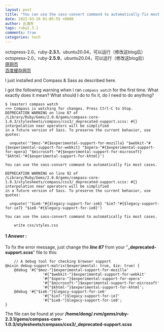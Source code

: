```yaml
---
layout: post
title: "You can use the sass-convert command to automatically fix most cases---Ruby 2.3.1"
date: 2022-03-26 01:05:55 +0800
author: 丘海东 
tags: ruby2.3.1
comments: true
categories: tech
---
```

octopress-2.0，ruby-**2.3.1**，ubuntu20.04，可以运行（修改这blog后）  
octopress-2.0，ruby-**2.5.9**，ubuntu20.04，可以运行（修改这blog后）  
[原网页](https://stackoverflow.com/questions/35949660/compass-sass-deprecation-warning)  
[百度缓存网页](http://cache.baiducontent.com/c?m=Xxdd763vX7YjRNeeOiILGLerW1Lrc_ceIQ3hCNMB9gwdzDHZoy_PikcN75GYpR9DFB3vxBUcejQkaSvlN3gZEfAPpNN-08FVQIDyZHTNJgPwSgoB3NKL4_GS4nx_XrCC-BUaRNwAuECMpWgq8wxzkIpLErbpEqlwK68Qi6soQwepLTgid54lohbxMlnl6PQpNH2t__da7lDpAsRwCb6EY-y40SooyRN5jX-9ufBiajUS0lec_A47rZ0vRgOYP12W&p=8d7d8e0285cc43dd08e297780f568f&newp=c273c00586cc42a95aa9c7710f408f231610db2151d3da146b82c825d7331b001c3bbfb42220150ed3c6796204af4259e8f033783d0923a3dda5c91d9fb4c57479cc&s=2a38a4a9316c49e5&user=baidu&fm=sc&query=You+can+use+the+sass%2Dconvert+command+to+automatically+fix+most+cases%2E&qid=c0e3498b0000d650&p1=1)  

I just installed and Compass & Sass as described here.  

I got the following warning when I ran `compass watch` for the first time. What exactly does it mean? What should I do to fix it, do I need to do anything?  

```
$ (master) compass watch
>>> Compass is watching for changes. Press Ctrl-C to Stop.
DEPRECATION WARNING on line 87 of /Library/Ruby/Gems/2.0.0/gems/compass-core-1.0.3/stylesheets/compass/css3/_deprecated-support.scss: #{} interpolation near operators will be simplified
in a future version of Sass. To preserve the current behavior, use quotes:

  unquote('"$moz-"#{$experimental-support-for-mozilla} "$webkit-"#{$experimental-support-for-webkit} "$opera-"#{$experimental-support-for-opera} "$microsoft-"#{$experimental-support-for-microsoft} "$khtml-"#{$experimental-support-for-khtml}')

You can use the sass-convert command to automatically fix most cases.

DEPRECATION WARNING on line 92 of /Library/Ruby/Gems/2.0.0/gems/compass-core-1.0.3/stylesheets/compass/css3/_deprecated-support.scss: #{} interpolation near operators will be simplified
in a future version of Sass. To preserve the current behavior, use quotes:

  unquote('"$ie6-"#{$legacy-support-for-ie6} "$ie7-"#{$legacy-support-for-ie7} "$ie8-"#{$legacy-support-for-ie8}')

You can use the sass-convert command to automatically fix most cases.

    write css/styles.css
```

#### 1 Answer :  

To fix the error message, just change the ***line 87*** from your "**_deprecated-support.scss**" file to this:  

```
    // A debug tool for checking browser support
@mixin debug-support-matrix($experimental: true, $ie: true) {
    @debug '#{"$moz-"}$experimental-support-for-mozilla'
                 '#{"$webkit-"}$experimental-support-for-webkit'
                 '#{"$opera-"}$experimental-support-for-opera'
                 '#{"$microsoft-"}$experimental-support-for-microsoft'
                 '#{"$khtml-"}$experimental-support-for-khtml';
    @debug '#{"$ie6-"}$legacy-support-for-ie6'
                 '#{"$ie7-"}$legacy-support-for-ie7'
                 '#{"$ie8-"}$legacy-support-for-ie8';
}
```

The file can be found at your **/home/dong/.rvm/gems/ruby-2.3.1/gems/compass-core-1.0.3/stylesheets/compass/css3/_deprecated-support.scss**
